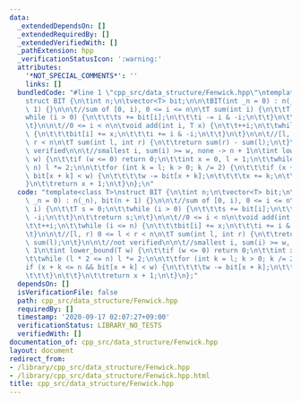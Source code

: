 ```yaml
---
data:
  _extendedDependsOn: []
  _extendedRequiredBy: []
  _extendedVerifiedWith: []
  _pathExtension: hpp
  _verificationStatusIcon: ':warning:'
  attributes:
    '*NOT_SPECIAL_COMMENTS*': ''
    links: []
  bundledCode: "#line 1 \"cpp_src/data_structure/Fenwick.hpp\"\ntemplate<class T>\n\
    struct BIT {\n\tint n;\n\tvector<T> bit;\n\n\tBIT(int _n = 0) : n(_n), bit(n +\
    \ 1) {}\n\n\t//sum of [0, i), 0 <= i <= n\n\tT sum(int i) {\n\t\tT s = 0;\n\t\t\
    while (i > 0) {\n\t\t\ts += bit[i];\n\t\t\ti -= i & -i;\n\t\t}\n\t\treturn s;\n\
    \t}\n\n\t//0 <= i < n\n\tvoid add(int i, T x) {\n\t\t++i;\n\t\twhile (i <= n)\
    \ {\n\t\t\tbit[i] += x;\n\t\t\ti += i & -i;\n\t\t}\n\t}\n\n\t//[l, r) 0 <= l <\
    \ r < n\n\tT sum(int l, int r) {\n\t\treturn sum(r) - sum(l);\n\t}\n\n\t//not\
    \ verified\n\n\t//smallest i, sum(i) >= w, none -> n + 1\n\tint lower_bound(T\
    \ w) {\n\t\tif (w <= 0) return 0;\n\t\tint x = 0, l = 1;\n\t\twhile (l * 2 <=\
    \ n) l *= 2;\n\n\t\tfor (int k = l; k > 0; k /= 2) {\n\t\t\tif (x + k <= n &&\
    \ bit[x + k] < w) {\n\t\t\t\tw -= bit[x + k];\n\t\t\t\tx += k;\n\t\t\t}\n\t\t\
    }\n\t\treturn x + 1;\n\t}\n};\n"
  code: "template<class T>\nstruct BIT {\n\tint n;\n\tvector<T> bit;\n\n\tBIT(int\
    \ _n = 0) : n(_n), bit(n + 1) {}\n\n\t//sum of [0, i), 0 <= i <= n\n\tT sum(int\
    \ i) {\n\t\tT s = 0;\n\t\twhile (i > 0) {\n\t\t\ts += bit[i];\n\t\t\ti -= i &\
    \ -i;\n\t\t}\n\t\treturn s;\n\t}\n\n\t//0 <= i < n\n\tvoid add(int i, T x) {\n\
    \t\t++i;\n\t\twhile (i <= n) {\n\t\t\tbit[i] += x;\n\t\t\ti += i & -i;\n\t\t}\n\
    \t}\n\n\t//[l, r) 0 <= l < r < n\n\tT sum(int l, int r) {\n\t\treturn sum(r) -\
    \ sum(l);\n\t}\n\n\t//not verified\n\n\t//smallest i, sum(i) >= w, none -> n +\
    \ 1\n\tint lower_bound(T w) {\n\t\tif (w <= 0) return 0;\n\t\tint x = 0, l = 1;\n\
    \t\twhile (l * 2 <= n) l *= 2;\n\n\t\tfor (int k = l; k > 0; k /= 2) {\n\t\t\t\
    if (x + k <= n && bit[x + k] < w) {\n\t\t\t\tw -= bit[x + k];\n\t\t\t\tx += k;\n\
    \t\t\t}\n\t\t}\n\t\treturn x + 1;\n\t}\n};"
  dependsOn: []
  isVerificationFile: false
  path: cpp_src/data_structure/Fenwick.hpp
  requiredBy: []
  timestamp: '2020-09-17 02:07:27+09:00'
  verificationStatus: LIBRARY_NO_TESTS
  verifiedWith: []
documentation_of: cpp_src/data_structure/Fenwick.hpp
layout: document
redirect_from:
- /library/cpp_src/data_structure/Fenwick.hpp
- /library/cpp_src/data_structure/Fenwick.hpp.html
title: cpp_src/data_structure/Fenwick.hpp
---
```


